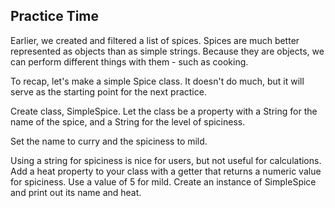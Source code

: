## Practice Time

Earlier, we created and filtered a list of spices. Spices are much better represented as objects than as simple strings. Because they are objects, we can perform different things with them - such as cooking.

To recap, let's make a simple Spice class. It doesn't do much, but it will serve as the starting point for the next practice.

Create class, SimpleSpice.
Let the class be a property with a String for the name of the spice, and a String for the level of spiciness.

Set the name to curry and the spiciness to mild.

Using a string for spiciness is nice for users, but not useful for calculations. Add a heat property to your class with a getter that returns a numeric value for spiciness. Use a value of 5 for mild.
Create an instance of SimpleSpice and print out its name and heat.
